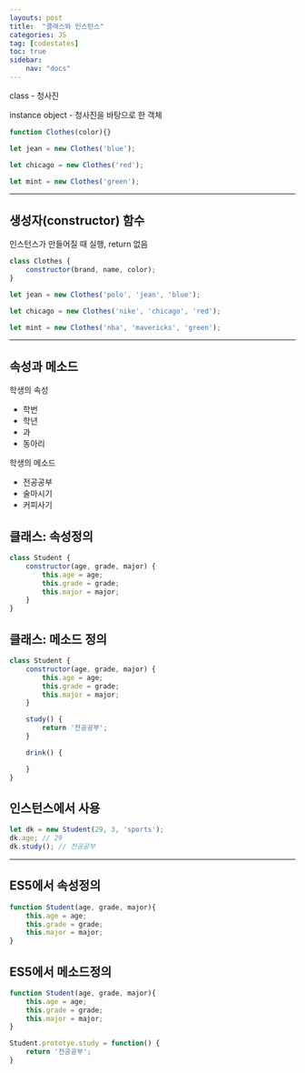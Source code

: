 ```yaml
---
layouts: post
title:  "클래스와 인스턴스"
categories: JS
tag: [codestates]
toc: true
sidebar:
    nav: "docs"
---
```




class - 청사진

instance object - 청사진을 바탕으로 한 객체 

```js
function Clothes(color){}

let jean = new Clothes('blue');

let chicago = new Clothes('red');

let mint = new Clothes('green');
```

---


## 생성자(constructor) 함수

인스턴스가 만들어질 때 실행, return 없음
```js
class Clothes {
    constructor(brand, name, color);
}

let jean = new Clothes('polo', 'jean', 'blue');

let chicago = new Clothes('nike', 'chicago', 'red');

let mint = new Clothes('nba', 'mavericks', 'green');
```

---

## 속성과 메소드

학생의 속성
- 학번
- 학년
- 과
- 동아리

학생의 메소드
- 전공공부
- 술마시기
- 커피사기


## 클래스: 속성정의
```js
class Student {
    constructor(age, grade, major) {
        this.age = age;
        this.grade = grade;
        this.major = major;
    }
}
```


## 클래스: 메소드 정의
```js
class Student {
    constructor(age, grade, major) {
        this.age = age;
        this.grade = grade;
        this.major = major;
    }

    study() {
        return '전공공부';
    }

    drink() {

    }
}
```


## 인스턴스에서 사용
```js
let dk = new Student(29, 3, 'sports');
dk.age; // 29
dk.study(); // 전공공부 
```

---


## ES5에서 속성정의
```js
function Student(age, grade, major){
    this.age = age;
    this.grade = grade;
    this.major = major;
}
```


## ES5에서 메소드정의
```js
function Student(age, grade, major){
    this.age = age;
    this.grade = grade;
    this.major = major;
}

Student.prototye.study = function() {
    return '전공공부';
}
```
